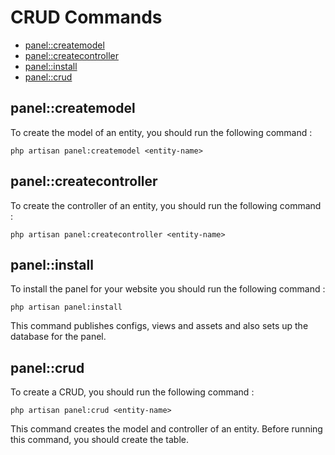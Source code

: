 # CRUD Commands

- [panel::createmodel](#createmodel)
- [panel::createcontroller](#createcontroller)
- [panel::install](#install)
- [panel::crud](#crud)

<a name="createmodel"></a>
## panel::createmodel

To create the model of an entity, you should run the following command :

	php artisan panel:createmodel <entity-name>

<a name="createcontroller"></a>
## panel::createcontroller

To create the controller of an entity, you should run the following command :

	php artisan panel:createcontroller <entity-name>

<a name="install"></a>
## panel::install

To install the panel for your website you should run the following command :

	php artisan panel:install

This command publishes configs, views and assets and also sets up the database for the panel.

<a name="crud"></a>
## panel::crud

To create a CRUD, you should run the following command :

	php artisan panel:crud <entity-name>

This command creates the model and controller of an entity. Before running this command, you should create the table.
